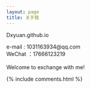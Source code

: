 ```yaml
---
layout: page
title: 关于我 
---
```


<p>
Dxyuan.github.io
</p> 

<p>
e-mail : 1031163934@qq.com <br>
WeChat ：17666123219 <br><br>
Welcome to exchange with me! <br>
</p> 


{% include comments.html %}

